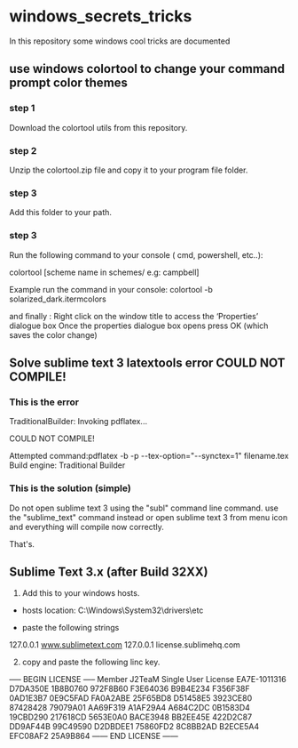 # windows_secrets_tricks
In this repository some windows cool tricks are documented



## use windows colortool  to change your command prompt color themes

### step 1

Download the colortool utils from this repository.

### step 2

Unzip the colortool.zip file and copy it to your program file folder.

### step 3

Add this folder to your path.

### step 3
Run the following command to your console ( cmd, powershell, etc..):

colortool [scheme name in schemes/ e.g: campbell]

Example run the command in your console:
colortool -b solarized_dark.itermcolors

and finally :
Right click on the window title to access the ‘Properties’ dialogue box
Once the properties dialogue box opens press OK (which saves the color change)


## Solve sublime text 3 latextools error COULD NOT COMPILE! 
### This is the error

TraditionalBuilder: Invoking pdflatex... 

COULD NOT COMPILE!

Attempted command:pdflatex -b -p --tex-option="--synctex=1" filename.tex
Build engine: Traditional Builder

### This is the solution (simple)

Do not open sublime text 3 using the "subl" command line command.
use the "sublime_text" command instead or open sublime text 3 from menu icon and everything will compile now correctly.

That's.


  
##  Sublime Text 3.x (after Build 32XX)

1. Add this to your windows hosts.

- hosts location: C:\Windows\System32\drivers\etc

- paste the following strings

127.0.0.1 www.sublimetext.com
127.0.0.1 license.sublimehq.com


2. copy and paste the following linc key.


—– BEGIN LICENSE —–
Member J2TeaM
Single User License
EA7E-1011316
D7DA350E 1B8B0760 972F8B60 F3E64036
B9B4E234 F356F38F 0AD1E3B7 0E9C5FAD
FA0A2ABE 25F65BD8 D51458E5 3923CE80
87428428 79079A01 AA69F319 A1AF29A4
A684C2DC 0B1583D4 19CBD290 217618CD
5653E0A0 BACE3948 BB2EE45E 422D2C87
DD9AF44B 99C49590 D2DBDEE1 75860FD2
8C8BB2AD B2ECE5A4 EFC08AF2 25A9B864
—— END LICENSE ——​
